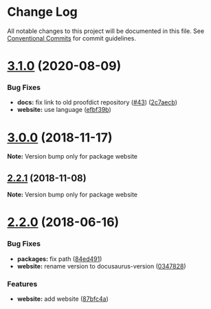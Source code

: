 # Change Log

All notable changes to this project will be documented in this file.
See [Conventional Commits](https://conventionalcommits.org) for commit guidelines.

# [3.1.0](https://github.com/proofdict/proofdict/compare/v3.0.3...v3.1.0) (2020-08-09)


### Bug Fixes

* **docs:** fix link to old proofdict repository ([#43](https://github.com/proofdict/proofdict/issues/43)) ([2c7aecb](https://github.com/proofdict/proofdict/commit/2c7aecb207acb882faf1c1aa024d1d1382d11592))
* **website:** use language ([efbf39b](https://github.com/proofdict/proofdict/commit/efbf39ba96c4a0d332655fc2a1c774f23ab22458))





# [3.0.0](https://github.com/proofdict/proofdict/compare/v2.2.1...v3.0.0) (2018-11-17)

**Note:** Version bump only for package website





## [2.2.1](https://github.com/proofdict/proofdict/compare/v2.2.0...v2.2.1) (2018-11-08)

**Note:** Version bump only for package website





<a name="2.2.0"></a>
# [2.2.0](https://github.com/proofdict/proofdict/compare/v2.1.1...v2.2.0) (2018-06-16)


### Bug Fixes

* **packages:** fix path ([84ed491](https://github.com/proofdict/proofdict/commit/84ed491))
* **website:** rename version to docusaurus-version ([0347828](https://github.com/proofdict/proofdict/commit/0347828))


### Features

* **website:** add website ([87bfc4a](https://github.com/proofdict/proofdict/commit/87bfc4a))
